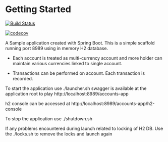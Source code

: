 # Getting Started
[![Build Status](https://travis-ci.org/callmepunter/account-app.svg?branch=master)](https://travis-ci.org/callmepunter/account-app)

[![codecov](https://codecov.io/gh/callmepunter/account-app/branch/master/graph/badge.svg)](https://codecov.io/gh/callmepunter/account-app)

A Sample application created with Spring Boot.
This is a simple scaffold running port 8989 using in memory H2 database. 


* Each account is treated as multi-currency account and more holder can 
maintain various currencies linked to single account. 

* Transactions can be performed on account. Each transaction is recorded. 


To start the application use 
./launcher.sh
swagger is available at the application root to play
http://localhost:8989/accounts-app

h2 console can be accessed at 
http://localhost:8989/accounts-app/h2-console

To stop the application use 
./shutdown.sh

If any problems encountered during launch related to locking of H2 DB. Use the 
./locks.sh to remove the locks and launch again

